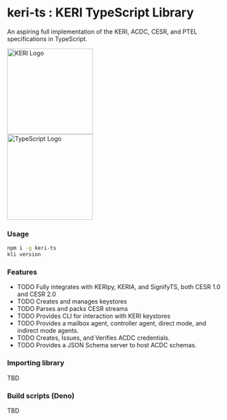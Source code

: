 # keri-ts : KERI TypeScript Library

An aspiring full implementation of the KERI, ACDC, CESR, and PTEL specifications in TypeScript.
<div>
<img src="https://keri.one/wp-content/uploads/2023/05/keri-logo-header.png" alt="KERI Logo" width="200"/>
<br/>
<img src="https://www.okoone.com/wp-content/uploads/2024/06/typescript-logo.png" alt="TypeScript Logo" width="200"/>
</div>

### Usage

```bash
npm i -g keri-ts
kli version

```

### Features

 - TODO Fully integrates with KERIpy, KERIA, and SignifyTS, both CESR 1.0 and CESR 2.0
 - TODO Creates and manages keystores
 - TODO Parses and packs CESR streams
 - TODO Provides CLI for interaction with KERI keystores
 - TODO Provides a mailbox agent, controller agent, direct mode, and indirect mode agents.
 - TODO Creates, Issues, and Verifies ACDC credentials.
 - TODO Provides a JSON Schema server to host ACDC schemas.
 
### Importing library

TBD


### Build scripts (Deno)

 TBD

